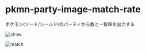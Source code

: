 # pkmn-party-image-match-rate
ポケモン(ソード/シールド)のパーティから数と一致率を出力する

![show](https://user-images.githubusercontent.com/17245737/76686247-59096100-665d-11ea-9d2e-9ac269f6cace.jpeg)

![match](https://user-images.githubusercontent.com/17245737/76686205-18a9e300-665d-11ea-8d4e-5345b83b1e5f.jpeg)
